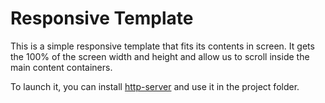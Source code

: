 # Responsive Template

This is a simple responsive template that fits its contents in screen. It gets the 100% of the screen width and height and allow us to scroll inside the main content containers.

To launch it, you can install [http-server](https://github.com/indexzero/http-server) and use it in the project folder.
